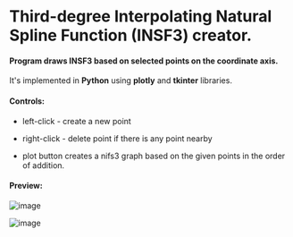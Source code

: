 #  Third-degree Interpolating Natural Spline Function (INSF3) creator.
#### Program draws INSF3 based on selected points on the coordinate axis.

It's implemented in **Python** using **plotly** and **tkinter** libraries.

#### Controls:
- left-click - create a new point
- right-click - delete point if there is any point nearby

- plot button creates a nifs3 graph based on the given points in the order of addition.

#### Preview:

![image](https://github.com/julgitt/INSF3-creator/assets/95649808/dcc8d8e2-5711-4940-ba0d-2e1563f3dbe9)

![image](https://github.com/julgitt/INSF3-creator/assets/95649808/a8ff2604-0be7-4df5-bcaa-8f86939baee8)

